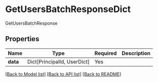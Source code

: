 # GetUsersBatchResponseDict

GetUsersBatchResponse

## Properties
| Name | Type | Required | Description |
| ------------ | ------------- | ------------- | ------------- |
**data** | Dict[PrincipalId, UserDict] | Yes |  |


[[Back to Model list]](../../../../README.md#models-v2-link) [[Back to API list]](../../../../README.md#apis-v2-link) [[Back to README]](../../../../README.md)
